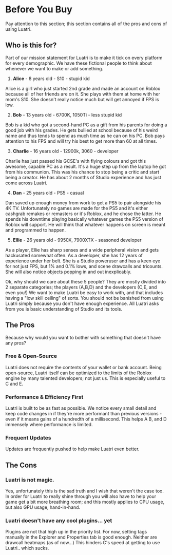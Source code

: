 # Before You Buy

Pay attention to this section; this section contains all of the pros and cons of using Luatri.


## Who is this for?

Part of our mission statement for Luatri is to make it tick on every platform for every demographic. We have these fictional people to think about whenever we want to make or add something.


1. **Alice** - 8 years old - S10 - stupid kid

Alice is a girl who just started 2nd grade and made an account on Roblox because all of her friends are on it. She plays with them at home with her mom's S10. She doesn't really notice much but will get annoyed if FPS is low.


2. **Bob** - 13 years old - 6700K, 1050Ti - less stupid kid

Bob is a kid who got a second-hand PC as a gift from his parents for doing a good job with his grades. He gets bullied at school because of his weird name and thus tends to spend as much time as he can on his PC. Bob pays attention to his FPS and will try his best to get more than 60 at all times.


3. **Charlie** - 16 years old - 12900k, 3060 - developer

Charlie has just passed his GCSE's with flying colours and got this awesome, capable PC as a result. It's a huge step up from the laptop he got from his communion. This was his chance to stop being a critic and start being a creator. He has about 2 months of Studio experience and has just come across Luatri.


4. **Dan** - 25 years old - PS5 - casual

Dan saved up enough money from work to get a PS5 to pair alongside his 4K TV. Unfortunately no games are made for the PS5 and it's either cashgrab remakes or remasters or it's Roblox, and he chose the latter. He spends his downtime playing basically whatever games the PS5 version of Roblox will support. He will think that whatever happens on screen is meant and programmed to happen.


5. **Ellie** - 26 years old - 9950X, 7900XTX - seasoned developer

As a player, Ellie has sharp senses and a wide peripheral vision and gets hackusated somewhat often.
As a developer, she has 12 years of experience under her belt. She is a Studio poweruser and has a keen eye for not just FPS, but 1% and 0.1% lows, and scene drawcalls and tricounts. She will also notice objects popping in and out inexplicably.



Ok, why should we care about these 5 people? They are mostly divided into 2 separate categories; the players (A,B,D) and the developers (C,E, and even you!) We want to make Luatri be easy to work with, and that includes having a "low skill ceiling" of sorts. You should not be banished from using Luatri simply because you don't have enough experience. All Luatri asks from you is basic understanding of Studio and its tools.

## The Pros

Because why would you want to bother with something that doesn't have any pros?

### Free & Open-Source

Luatri does not require the contents of your wallet or bank account. Being open-source, Luatri itself can be optimized to the limits of the Roblox engine by many talented developers; not just us. This is especially useful to C and E.

### Performance & Efficiency First

Luatri is built to be as fast as possible. We notice every small detail and keep code changes in if they're more performant than previous versions - even if it means gains of a hundredth of a millisecond. This helps A B, and D immensely where performance is limited.

### Frequent Updates

Updates are frequently pushed to help make Luatri even better.

## The Cons

### Luatri is not magic.

Yes, unfortunately this is the sad truth and I wish that weren't the case too. In order for Luatri to really shine through you will also have to help your game get a bit more breathing room; and this mostly applies to CPU usage, but also GPU usage, hand-in-hand.

### Luatri doesn't have any cool plugins... yet

Plugins are not that high up in the priority list. For now, setting tags manually in the Explorer and Properties tab is good enough. Neither are drawcall heatmaps (as of now...) This hinders C's speed at getting to use Luatri.. which sucks.


